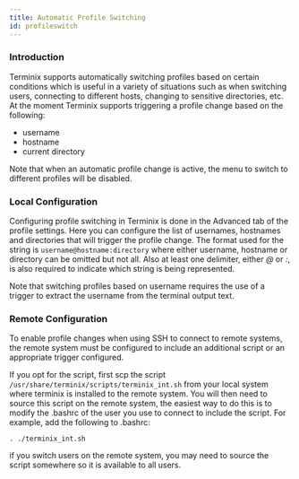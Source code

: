 ```yaml
---
title: Automatic Profile Switching
id: profileswitch
---
```

### Introduction

Terminix supports automatically switching profiles based on certain conditions which is useful in a variety of situations such as when switching users, connecting to different hosts, changing to sensitive directories, etc. At the moment Terminix supports triggering a profile change based on the following:

* username
* hostname
* current directory

Note that when an automatic profile change is active, the menu to switch to different profiles will be disabled.

### Local Configuration

Configuring profile switching in Terminix is done in the Advanced tab of the profile settings. Here you can configure the list of usernames, hostnames and directories that will trigger the profile change. The format used for the string is ```username@hostname:directory``` where either username, hostname or directory can be omitted but not all. Also at least one delimiter, either *@* or *:*, is also required to indicate which string is being represented.

Note that switching profiles based on username requires the use of a trigger to extract the username from the terminal output text.

### Remote Configuration

To enable profile changes when using SSH to connect to remote systems, the remote system must be configured to include an additional script or an appropriate trigger configured. 

If you opt for the script, first scp the script ```/usr/share/terminix/scripts/terminix_int.sh``` from your local system where terminix is installed to the remote system. You will then need to source this script on the remote system, the easiest way to do this is to modify the .bashrc of the user you use to connect to include the script. For example, add the following to .bashrc:

```
. ./terminix_int.sh
```

if you switch users on the remote system, you may need to source the script somewhere so it is available to all users.